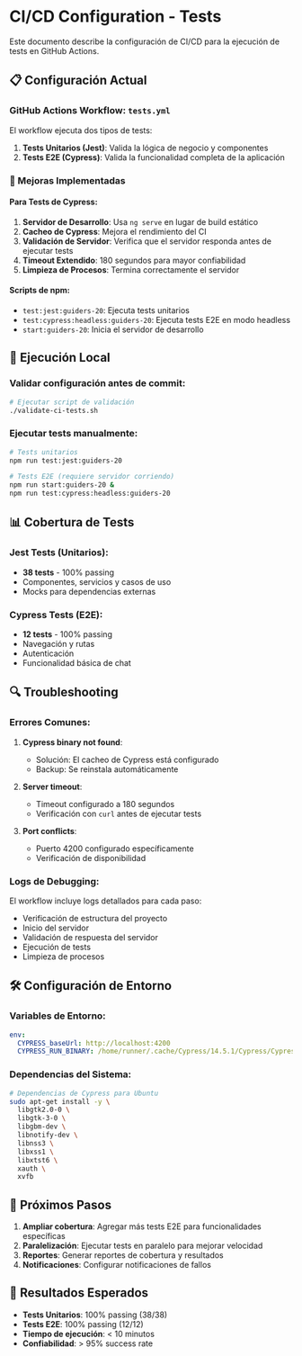 # CI/CD Configuration - Tests

Este documento describe la configuración de CI/CD para la ejecución de tests en GitHub Actions.

## 📋 Configuración Actual

### GitHub Actions Workflow: `tests.yml`

El workflow ejecuta dos tipos de tests:

1. **Tests Unitarios (Jest)**: Valida la lógica de negocio y componentes
2. **Tests E2E (Cypress)**: Valida la funcionalidad completa de la aplicación

### 🔧 Mejoras Implementadas

#### Para Tests de Cypress:

1. **Servidor de Desarrollo**: Usa `ng serve` en lugar de build estático
2. **Cacheo de Cypress**: Mejora el rendimiento del CI
3. **Validación de Servidor**: Verifica que el servidor responda antes de ejecutar tests
4. **Timeout Extendido**: 180 segundos para mayor confiabilidad
5. **Limpieza de Procesos**: Termina correctamente el servidor

#### Scripts de npm:

- `test:jest:guiders-20`: Ejecuta tests unitarios
- `test:cypress:headless:guiders-20`: Ejecuta tests E2E en modo headless
- `start:guiders-20`: Inicia el servidor de desarrollo

## 🚀 Ejecución Local

### Validar configuración antes de commit:

```bash
# Ejecutar script de validación
./validate-ci-tests.sh
```

### Ejecutar tests manualmente:

```bash
# Tests unitarios
npm run test:jest:guiders-20

# Tests E2E (requiere servidor corriendo)
npm run start:guiders-20 &
npm run test:cypress:headless:guiders-20
```

## 📊 Cobertura de Tests

### Jest Tests (Unitarios):
- **38 tests** - 100% passing
- Componentes, servicios y casos de uso
- Mocks para dependencias externas

### Cypress Tests (E2E):
- **12 tests** - 100% passing
- Navegación y rutas
- Autenticación
- Funcionalidad básica de chat

## 🔍 Troubleshooting

### Errores Comunes:

1. **Cypress binary not found**:
   - Solución: El cacheo de Cypress está configurado
   - Backup: Se reinstala automáticamente

2. **Server timeout**:
   - Timeout configurado a 180 segundos
   - Verificación con `curl` antes de ejecutar tests

3. **Port conflicts**:
   - Puerto 4200 configurado específicamente
   - Verificación de disponibilidad

### Logs de Debugging:

El workflow incluye logs detallados para cada paso:
- Verificación de estructura del proyecto
- Inicio del servidor
- Validación de respuesta del servidor
- Ejecución de tests
- Limpieza de procesos

## 🛠️ Configuración de Entorno

### Variables de Entorno:

```yaml
env:
  CYPRESS_baseUrl: http://localhost:4200
  CYPRESS_RUN_BINARY: /home/runner/.cache/Cypress/14.5.1/Cypress/Cypress
```

### Dependencias del Sistema:

```bash
# Dependencias de Cypress para Ubuntu
sudo apt-get install -y \
  libgtk2.0-0 \
  libgtk-3-0 \
  libgbm-dev \
  libnotify-dev \
  libnss3 \
  libxss1 \
  libxtst6 \
  xauth \
  xvfb
```

## 📝 Próximos Pasos

1. **Ampliar cobertura**: Agregar más tests E2E para funcionalidades específicas
2. **Paralelización**: Ejecutar tests en paralelo para mejorar velocidad
3. **Reportes**: Generar reportes de cobertura y resultados
4. **Notificaciones**: Configurar notificaciones de fallos

## 🎯 Resultados Esperados

- **Tests Unitarios**: 100% passing (38/38)
- **Tests E2E**: 100% passing (12/12)
- **Tiempo de ejecución**: < 10 minutos
- **Confiabilidad**: > 95% success rate
